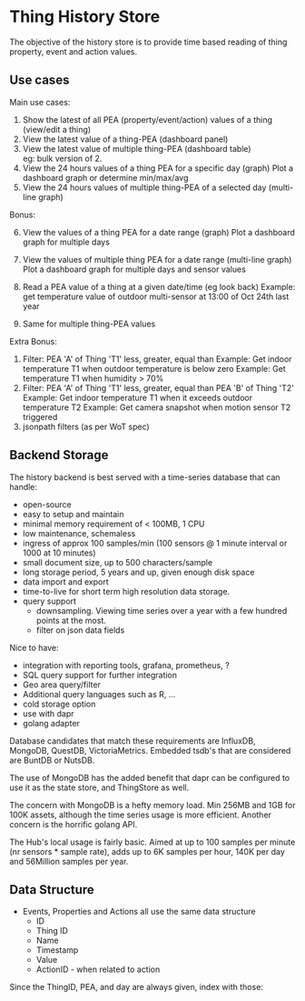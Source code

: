 # Thing History Store

The objective of the history store is to provide time based reading of thing property, event and action values.

## Use cases

Main use cases:

1. Show the latest of all PEA (property/event/action) values of a thing (view/edit a thing)
2. View the latest value of a thing-PEA (dashboard panel)
3. View the latest value of multiple thing-PEA (dashboard table)  
   eg: bulk version of 2.
4. View the 24 hours values of a thing PEA for a specific day (graph)
   Plot a dashboard graph or determine min/max/avg
5. View the 24 hours values of multiple thing-PEA of a selected day (multi-line graph)

Bonus:

6. View the values of a thing PEA for a date range (graph)
   Plot a dashboard graph for multiple days
7. View the values of multiple thing PEA for a date range (multi-line graph)
   Plot a dashboard graph for multiple days and sensor values

8. Read a PEA value of a thing at a given date/time (eg look back)
   Example: get temperature value of outdoor multi-sensor at 13:00 of Oct 24th last year
9. Same for multiple thing-PEA values

Extra Bonus:

1. Filter: PEA 'A' of Thing 'T1' less, greater, equal than <value>
   Example: Get indoor temperature T1 when outdoor temperature is below zero
   Example: Get temperature T1 when humidity > 70%
2. Filter: PEA 'A' of Thing 'T1' less, greater, equal than PEA 'B' of Thing 'T2'
   Example: Get indoor temperature T1 when it exceeds outdoor temperature T2
   Example: Get camera snapshot when motion sensor T2 triggered
3. jsonpath filters (as per WoT spec)

## Backend Storage

The history backend is best served with a time-series database that can handle:

* open-source
* easy to setup and maintain
* minimal memory requirement of < 100MB, 1 CPU
* low maintenance, schemaless
* ingress of approx 100 samples/min (100 sensors @ 1 minute interval or 1000 at 10 minutes)
* small document size, up to 500 characters/sample
* long storage period, 5 years and up, given enough disk space
* data import and export
* time-to-live for short term high resolution data storage.
* query support
    * downsampling. Viewing time series over a year with a few hundred points at the most.
    * filter on json data fields

Nice to have:

* integration with reporting tools, grafana, prometheus, ?
* SQL query support for further integration
* Geo area query/filter
* Additional query languages such as R, ...
* cold storage option
* use with dapr
* golang adapter

Database candidates that match these requirements are InfluxDB, MongoDB, QuestDB, VictoriaMetrics. Embedded tsdb's that are considered are BuntDB or NutsDB.

The use of MongoDB has the added benefit that dapr can be configured to use it as the state store, and ThingStore as well.

The concern with MongoDB is a hefty memory load. Min 256MB and 1GB for 100K assets, although the time series usage is more efficient. Another concern is the horrific golang API.

The Hub's local usage is fairly basic. Aimed at up to 100 samples per minute (nr sensors * sample rate), adds up to 6K samples per hour, 140K per day and 56Million samples per year.

## Data Structure

* Events, Properties and Actions all use the same data structure
    * ID
    * Thing ID
    * Name
    * Timestamp
    * Value
    * ActionID - when related to action

Since the ThingID, PEA, and day are always given, index with those:
